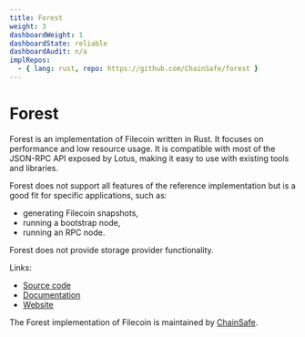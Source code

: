 ```yaml
---
title: Forest
weight: 3
dashboardWeight: 1
dashboardState: reliable
dashboardAudit: n/a
implRepos:
  - { lang: rust, repo: https://github.com/ChainSafe/forest }
---
```


# Forest

Forest is an implementation of Filecoin written in Rust. It focuses on performance and low resource usage. It is compatible with most of the JSON-RPC API exposed by Lotus, making it easy to use with existing tools and libraries.

Forest does not support all features of the reference implementation but is a good fit for specific applications, such as:

- generating Filecoin snapshots,
- running a bootstrap node,
- running an RPC node.

Forest does not provide storage provider functionality.

Links:

- [Source code](https://github.com/ChainSafe/forest)
- [Documentation](https://docs.forest.chainsafe.io/)
- [Website](https://forest.chainsafe.io/)

The Forest implementation of Filecoin is maintained by [ChainSafe](https://chainsafe.io/).
